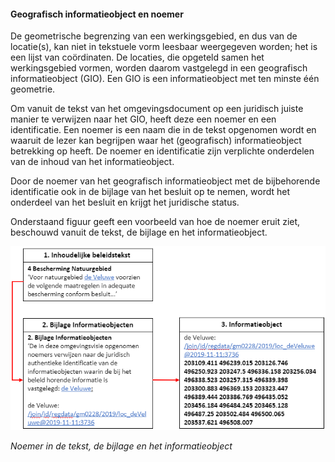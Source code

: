 ﻿#### Geografisch informatieobject en noemer

De geometrische begrenzing van een werkingsgebied, en dus van de locatie(s), kan
niet in tekstuele vorm leesbaar weergegeven worden; het is een lijst van
coördinaten. De locaties, die opgeteld samen het werkingsgebied vormen, worden
daarom vastgelegd in een geografisch informatieobject (GIO). Een GIO is een
informatieobject met ten minste één geometrie.

Om vanuit de tekst van het omgevingsdocument op een juridisch juiste manier te
verwijzen naar het GIO, heeft deze een noemer en een identificatie. Een noemer
is een naam die in de tekst opgenomen wordt en waaruit de lezer kan begrijpen
waar het (geografisch) informatieobject betrekking op heeft. De noemer en
identificatie zijn verplichte onderdelen van de inhoud van het informatieobject.

Door de noemer van het geografisch informatieobject met de bijbehorende
identificatie ook in de bijlage van het besluit op te nemen, wordt het onderdeel
van het besluit en krijgt het juridische status.

Onderstaand figuur geeft een voorbeeld van hoe de noemer eruit ziet, beschouwd
vanuit de tekst, de bijlage en het informatieobject.

![](media/3106GioNoemerBijlage_Omgevingsvisie.PNG)

*Noemer in de tekst, de bijlage en het informatieobject*
